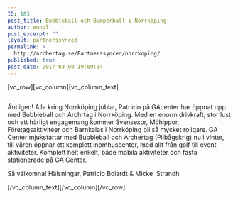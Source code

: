 ```yaml
---
ID: 183
post_title: Bubbleball och Bumperball i Norrköping
author: ennol
post_excerpt: ""
layout: partnerssynced
permalink: >
  http://archertag.se/Partnerssynced/norrkoping/
published: true
post_date: 2017-03-08 19:09:34
---
```

[vc_row][vc_column][vc_column_text]
<div id="text_block_image_88052326" class="float-left text_block_image_div h24_normal_text"><img id="block_img_88052326" class="resizeable text_image" title="" src="http://dst15js82dk7j.cloudfront.net/183390/64649695-SiCup.jpg" alt="" /></div>
<div id="block_88052326_text_content" class="text_content">

Äntligen!
Alla kring Norrköping jublar, Patricio på GAcenter har öppnat upp med Bubbleball och Archrtag i Norrköping.
Med en enorm drivkraft, stor lust och ett härligt engagemang kommer Svensexor, Möhippor, Företagsaktiviteer och Barnkalas i Norrköping bli så mycket roligare.
GA Center mjukstartar med Bubbleball och Archertag (Pilbågskrig) nu i vinter, till våren öppnar ett komplett inomhuscenter, med allt från golf till event-aktiviteter. Komplett helt enkelt, både mobila aktiviteter och fasta stationerade på GA Center.

Så välkomna!
Hälsningar,
Patricio Boiardt &amp; Micke  Strandh

</div>
[/vc_column_text][/vc_column][/vc_row]